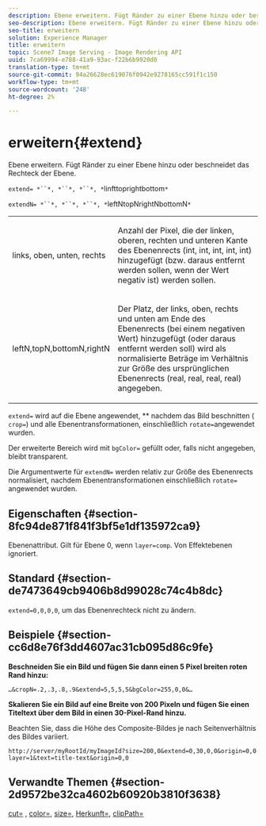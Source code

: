 ```yaml
---
description: Ebene erweitern. Fügt Ränder zu einer Ebene hinzu oder beschneidet das Rechteck der Ebene.
seo-description: Ebene erweitern. Fügt Ränder zu einer Ebene hinzu oder beschneidet das Rechteck der Ebene.
seo-title: erweitern
solution: Experience Manager
title: erweitern
topic: Scene7 Image Serving - Image Rendering API
uuid: 7ca69994-e788-41a9-93ac-f22b6b9920d0
translation-type: tm+mt
source-git-commit: 94a26628ec619076f0942e9278165cc591f1c150
workflow-type: tm+mt
source-wordcount: '248'
ht-degree: 2%

---
```



# erweitern{#extend}

Ebene erweitern. Fügt Ränder zu einer Ebene hinzu oder beschneidet das Rechteck der Ebene.

`extend= *``*, *``*, *``*, *`linfttoprightbottom`*`

`extendN= *``*, *``*, *``*, *`leftNtopNrightNbottomN`*`

<table id="simpletable_1DCCD469712B423C8154630127DC5F54"> 
 <tr class="strow"> 
  <td class="stentry"> <p><span class="codeph"> <span class="varname"> links, oben, unten, rechts</span></span> </p></td> 
  <td class="stentry"> <p>Anzahl der Pixel, die der linken, oberen, rechten und unteren Kante des Ebenenrects (int, int, int, int, int) hinzugefügt (bzw. daraus entfernt werden sollen, wenn der Wert negativ ist) werden sollen. </p></td> 
 </tr> 
 <tr class="strow"> 
  <td class="stentry"> <p><span class="codeph"> <span class="varname"> leftN,topN,bottomN,rightN</span></span> </p></td> 
  <td class="stentry"> <p>Der Platz, der links, oben, rechts und unten am Ende des Ebenenrects (bei einem negativen Wert) hinzugefügt (oder daraus entfernt werden soll) wird als normalisierte Beträge im Verhältnis zur Größe des ursprünglichen Ebenenrects (real, real, real, real) angegeben. </p></td> 
 </tr> 
</table>

`extend=` wird auf die Ebene angewendet,  ** nachdem das Bild beschnitten (  `crop=`) und alle Ebenentransformationen, einschließlich  `rotate=`angewendet wurden.

Der erweiterte Bereich wird mit `bgColor=` gefüllt oder, falls nicht angegeben, bleibt transparent.

Die Argumentwerte für `extendN=` werden relativ zur Größe des Ebenenrects normalisiert, nachdem Ebenentransformationen einschließlich `rotate=` angewendet wurden.

## Eigenschaften {#section-8fc94de871f841f3bf5e1df135972ca9}

Ebenenattribut. Gilt für Ebene 0, wenn `layer=comp`. Von Effektebenen ignoriert.

## Standard {#section-de7473649cb9406b8d99028c74c4b8dc}

`extend=0,0,0,0`, um das Ebenenrechteck nicht zu ändern.

## Beispiele {#section-cc6d8e76f3dd4607ac31cb095d86c9fe}

**Beschneiden Sie ein Bild und fügen Sie dann einen 5 Pixel breiten roten Rand hinzu:**

`…&cropN=.2,.3,.8,.9&extend=5,5,5,5&bgColor=255,0,0&…`

**Skalieren Sie ein Bild auf eine Breite von 200 Pixeln und fügen Sie einen Titeltext über dem Bild in einen 30-Pixel-Rand hinzu.**

Beachten Sie, dass die Höhe des Composite-Bildes je nach Seitenverhältnis des Bildes variiert.

`http://server/myRootId/myImageId?size=200,0&extend=0,30,0,0&origin=0,0 layer=1&text=title-text&origin=0,0`

## Verwandte Themen {#section-2d9572be32ca4602b60920b3810f3638}

[cut=](../../../../../is-api/http-ref/image-serving-api-ref/c-http-protocol-reference/c-command-reference/r-crop.md#reference-6fd0f6399966446ab4425ce050572eab) ,  [color=](/help/aem-is-ir-api/is-api/http-ref/image-serving-api-ref/c-http-protocol-reference/c-data-types/r-is-http-color.md),  [size=](../../../../../is-api/http-ref/image-serving-api-ref/c-http-protocol-reference/c-data-types/r-size.md#reference-04d383f32c7b4003bed9978cb854747b),  [Herkunft=](../../../../../is-api/http-ref/image-serving-api-ref/c-http-protocol-reference/c-command-reference/r-origin.md#reference-e11c7ac06e2240cc884c3fec98f05138),  [clipPath=](../../../../../is-api/http-ref/image-serving-api-ref/c-http-protocol-reference/c-command-reference/r-clippath.md#reference-8139b1b52dc54749b51b109521ddf83d)
